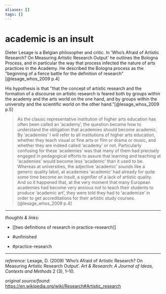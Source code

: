 ```yaml
---
aliases: []
tags: []
---
```


# academic is an insult


Dieter Lesage is a Belgian philosopher and critic. In 'Who’s Afraid of Artistic Research? On Measuring Artistic Research Output' he outlines the Bologna Process, and in particular the way that process infected the nature of arts practices in the Academy. He described the Bologna process as the "beginning of a fierce battle for the definition of research"[@lesage_whos_2009 p.4]

His hypothesis is that "that the concept of artistic research and the formation of a discourse on artistic research is feared both by groups within the academy and the arts world on the one hand, and by groups within the university and the scientific world on the other hand."[@lesage_whos_2009 p.5]

>As the classic representative institution of higher arts education has often been called an ‘academy’, the question became how to understand the obligation that academies should become academic. By ‘academies’ I will refer to all institutions of higher arts education, whether they teach visual or fine arts or film or drama or music, and whether they are indeed called ‘academy’ or not. Particularly confusing for these ‘academies’ was that many of them had precisely engaged in pedagogical efforts to assure that learning and teaching at ‘academies’ would become less ‘academic’ than it used to be. Whereas at universities, the adjective ‘academic’ sounds like a generic quality label, at academies ‘academic’ had already for quite some time become an insult, a signifier of a lack of artistic quality. And so it happened that, at the very moment that many European academies had become very anxious not to teach their students to produce ‘academic art’, they were told they had to ‘academize’ in order to get accreditations for their artistic study courses.[@lesage_whos_2009 p.4]


---

_thoughts & links:_

- [[two definitions of research in practice-research]]

- #unfinished 
- #practice-research 

---


_reference:_ Lesage, D. (2009) ‘Who’s Afraid of Artistic Research? On Measuring Artistic Research Output’. _Art & Research: A Journal of Ideas, Contexts and Methods_ 2 (3), 1–10.

_original source/found:_ <https://en.wikipedia.org/wiki/Research#Artistic_research>
